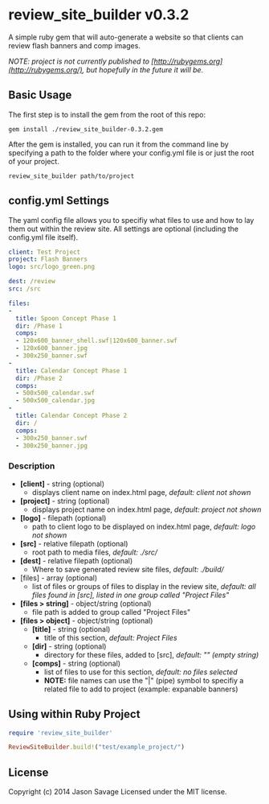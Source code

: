 # review_site_builder v0.3.2

A simple ruby gem that will auto-generate a website so that clients can review flash banners and comp images.

*NOTE: project is not currently published to [http://rubygems.org](http://rubygems.org/), but hopefully in the future it will be.*

## Basic Usage

The first step is to install the gem from the root of this repo:

```shell
gem install ./review_site_builder-0.3.2.gem
```

After the gem is installed, you can run it from the command line by specifying a path to the folder where your config.yml file is or just the root of your project.

```shell
review_site_builder path/to/project
```


## config.yml Settings

The yaml config file allows you to specifiy what files to use and how to lay them out within the review site. All settings are optional (including the config.yml file itself).

```yaml
client: Test Project
project: Flash Banners
logo: src/logo_green.png

dest: /review
src: /src

files:
- 
  title: Spoon Concept Phase 1
  dir: /Phase 1
  comps:
  - 120x600_banner_shell.swf|120x600_banner.swf
  - 120x600_banner.jpg
  - 300x250_banner.swf
-
  title: Calendar Concept Phase 1
  dir: /Phase 2
  comps:
  - 500x500_calendar.swf
  - 500x500_calendar.jpg
-
  title: Calendar Concept Phase 2
  dir: /
  comps:
  - 300x250_banner.swf
  - 300x250_banner.jpg
```

### Description
* **[client]** - string (optional) 
	* displays client name on index.html page, *default: client not shown*
* **[project]** - string (optional) 
	* displays project name on index.html page, *default: project not shown*
* **[logo]** - filepath (optional)
	* path to client logo to be displayed on index.html page, *default: logo not shown*
* **[src]** - relative filepath (optional)
	* root path to media files, *default: ./src/*
* **[dest]** - relative filepath (optional)
	* Where to save generated review site files, *default: ./build/*
* [files] - array (optional)
	* list of files or groups of files to display in the review site, *default: all files found in [src], listed in one group called "Project Files"*
* **[files > string]** - object/string (optional)
	* file path is added to group called "Project Files"
* **[files > object]** - object/string (optional)
	* **[title]** - string (optional) 
		* title of this section, *default: Project Files*
	* **[dir]** - string (optional)
		* directory for these files, added to [src], *default: "" (empty string)*
	* **[comps]** - string (optional) 
		* list of files to use for this section, *default: no files selected*
		* **NOTE:** file names can use the "|" (pipe) symbol to specifiy a related file to add to project (example: expanable banners)


## Using within Ruby Project

```ruby
require 'review_site_builder'

ReviewSiteBuilder.build!("test/example_project/")
```

## License

Copyright (c) 2014 Jason Savage
Licensed under the MIT license.
